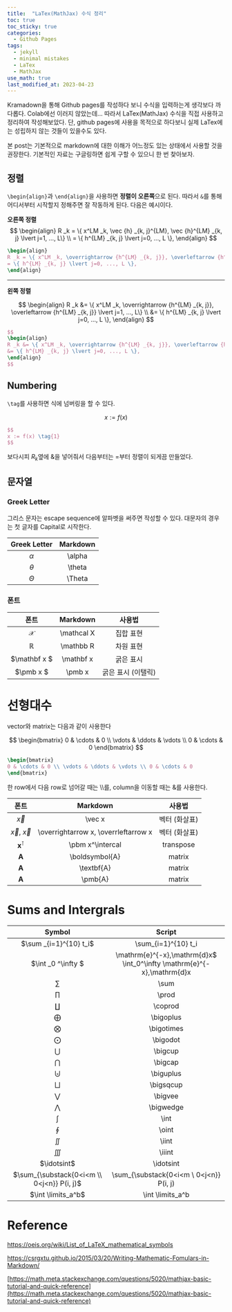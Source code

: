 ```yaml
---
title:  "LaTex(MathJax) 수식 정리"
toc: true
toc_sticky: true
categories:
  - Github Pages
tags:
  - jekyll
  - minimal mistakes
  - LaTex
  - MathJax
use_math: true
last_modified_at: 2023-04-23
---
```


Kramadown을 통해 Github pages를 작성하다 보니 수식을 입력하는게 생각보다 까다롭다. 
Colab에선 이러지 않았는데... 
따라서 LaTex(MathJax) 수식을 직접 사용하고 정리하여 작성해보았다.
단, github pages에 사용을 목적으로 하다보니 실제 LaTex에는 성립하지 않는 것들이 있을수도 있다.

본 post는 기본적으로 markdown에 대한 이해가 어느정도 있는 상태에서 사용할 것을 권장한다. 
기본적인 자료는 구글링하면 쉽게 구할 수 있으니 한 번 찾아보자.

## 정렬

`\begin{align}`과 `\end{align}`을 사용하면 **정렬이 오른쪽**으로 된다. 따라서 `&`를 통해 어디서부터 시작할지 정해주면 잘 작동하게 된다. 다음은 예시이다.

**오른쪽 정렬**
$$
\begin{align}
R _k = \{ x^LM _k, \vec {h} _{k, j}^{LM}, \vec {h}^{LM} _{k, j} \lvert j=1, ..., L\} \\
= \{ h^{LM} _{k, j} \lvert j=0, ..., L \},
\end{align}
$$

```latex
\begin{align}
R _k = \{ x^LM _k, \overrightarrow {h^{LM} _{k, j}}, \overleftarrow {h^{LM} _{k, j}} \lvert j=1, ..., L\} \\
= \{ h^{LM} _{k, j} \lvert j=0, ..., L \},
\end{align}
```

---

**왼쪽 정렬**

$$
\begin{align}
R _k &= \{ x^LM _k, \overrightarrow {h^{LM} _{k, j}}, \overleftarrow {h^{LM} _{k, j}} \lvert j=1, ..., L\} \\
&= \{ h^{LM} _{k, j} \lvert j=0, ..., L \},
\end{align}
$$

```latex
$$
\begin{align}
R _k &= \{ x^LM _k, \overrightarrow {h^{LM} _{k, j}}, \overleftarrow {h^{LM} _{k, j}} \lvert j=1, ..., L\} \\
&= \{ h^{LM} _{k, j} \lvert j=0, ..., L \},
\end{align}
$$
```

## Numbering

`\tag`를 사용하면 식에 넘버링을 할 수 있다.

$$
x := f(x) \tag{1}
$$

```latex
$$
x := f(x) \tag{1}
$$
```

보다시피 $R _k$옆에 &을 넣어줘서 다음부터는 $=$부터 정렬이 되게끔 만들었다.

## 문자열

### Greek Letter

그리스 문자는 escape sequence에 알파벳을 써주면 작성할 수 있다. 대문자의 경우는 첫 글자를 Capital로 시작한다.

| Greek Letter | Markdown |
| :---: | :---: |
| $\alpha$ | \alpha | 
| $\theta$ | \theta |
| $\Theta$ | \Theta |

### 폰트

| 폰트 | Markdown | 사용법 |
| :---: | :---: | :---: |
| $\mathcal X$ | \mathcal X | 집합 표현 |
| $\mathbb R$ | \mathbb R | 차원 표현 |
| $\mathbf x $ | \mathbf x |  굵은 표시 | 
| $\pmb x $ | \pmb x | 굵은 표시 (이탤릭) |

# 선형대수

vector와 matrix는 다음과 같이 사용한다

$$
\begin{bmatrix} 0 & \cdots & 0 \\ \vdots & \ddots & \vdots \\ 0 & \cdots & 0 \end{bmatrix}
$$

```latex
\begin{bmatrix} 
0 & \cdots & 0 \\ \vdots & \ddots & \vdots \\ 0 & \cdots & 0 
\end{bmatrix}
```

한 row에서 다음 row로 넘어갈 때는 \\\를, column을 이동할 때는 &를 사용한다.


| 폰트 | Markdown | 사용법 |
| :---: | :---: | :---: |
| $\vec x$ | \vec x| 벡터 (화살표) | 
| $\overrightarrow x$, $\overleftarrow x$ | \overrightarrow x, \overrleftarrow x | 벡터 (화살표) |
| $\pmb x ^\intercal$ | \pbm x^\intercal | transpose |
| $\boldsymbol{A}$ | \boldsymbol{A} | matrix |
| $\textbf{A}$ | \textbf{A} | matrix |
| $\pmb{A}$ | \pmb{A} | matrix |


# Sums and Intergrals

| Symbol | 	Script |
| :---: | :---: |
|$\sum _{i=1}^{10} t_i$ |	\sum_{i=1}^{10} t_i|
|$\int _0 ^\infty $ | \mathrm{e}^{-x},\mathrm{d}x$ 	\int_0^\infty \mathrm{e}^{-x},\mathrm{d}x |
| $\sum$ |	\sum |
| $\prod$ |	\prod |
| $\coprod$ |	\coprod |
|$\bigoplus$ | 	\bigoplus |
|$\bigotimes$| 	\bigotimes|
|$\bigodot$ |	\bigodot|
|$\bigcup$ 	|\bigcup|
|$\bigcap$ 	|\bigcap|
|$\biguplus$ |	\biguplus|
|$\bigsqcup$ 	|\bigsqcup|
|$\bigvee$ 	|\bigvee|
|$\bigwedge$ |	\bigwedge|
|$\int$ |	\int|
|$\oint$ |	\oint|
|$\iint$ 	|\iint|
|$\iiint$ |	\iiint|
|$\idotsint$ | 	\idotsint |
|$\sum_{\substack{0<i<m \\ 0<j<n}} P(i, j)$  |	\sum_{\substack{0<i<m \\ 0<j<n}} P(i, j) |
|$\int \limits_a^b$ |	\int \limits_a^b |

# Reference

https://oeis.org/wiki/List_of_LaTeX_mathematical_symbols

https://csrgxtu.github.io/2015/03/20/Writing-Mathematic-Fomulars-in-Markdown/

[https://math.meta.stackexchange.com/questions/5020/mathjax-basic-tutorial-and-quick-reference](https://math.meta.stackexchange.com/questions/5020/mathjax-basic-tutorial-and-quick-reference)

